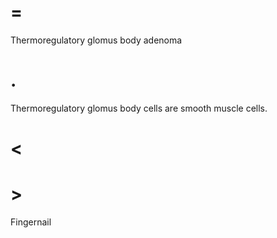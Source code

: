 # =

Thermoregulatory glomus body adenoma

# .

Thermoregulatory glomus body cells are smooth muscle cells.

# <

# >

Fingernail
